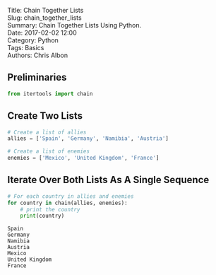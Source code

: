 Title: Chain Together Lists  
Slug: chain_together_lists  
Summary: Chain Together Lists Using Python.  
Date: 2017-02-02 12:00  
Category: Python  
Tags: Basics  
Authors: Chris Albon  

## Preliminaries


```python
from itertools import chain
```

## Create Two Lists


```python
# Create a list of allies
allies = ['Spain', 'Germany', 'Namibia', 'Austria']

# Create a list of enemies
enemies = ['Mexico', 'United Kingdom', 'France']
```

## Iterate Over Both Lists As A Single Sequence


```python
# For each country in allies and enemies
for country in chain(allies, enemies):
    # print the country
    print(country)
```

    Spain
    Germany
    Namibia
    Austria
    Mexico
    United Kingdom
    France
